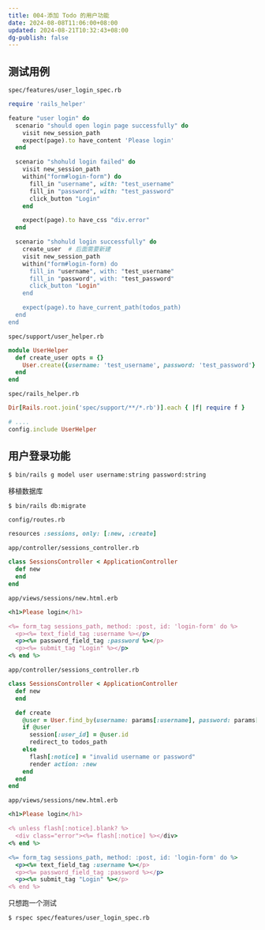 ```yaml
---
title: 004-添加 Todo 的用户功能
date: 2024-08-08T11:06:00+08:00
updated: 2024-08-21T10:32:43+08:00
dg-publish: false
---
```


## 测试用例

`spec/features/user_login_spec.rb`

```rb
require 'rails_helper'

feature "user login" do
  scenario "should open login page successfully" do
    visit new_session_path
    expect(page).to have_content 'Please login'
  end

  scenario "shohuld login failed" do
    visit new_session_path
    within("form#login-form") do
      fill_in "username", with: "test_username"
      fill_in "password", with: "test_password"
      click_button "Login"
    end

    expect(page).to have_css "div.error"
  end

  scenario "shohuld login successfully" do
    create_user  # 后面需要新建
    visit new_session_path
    within("form#login-form) do
      fill_in "username", with: "test_username"
      fill_in "password", with: "test_password"
      click_button "Login"
    end

    expect(page).to have_current_path(todos_path)
  end
end
```

`spec/support/user_helper.rb`

```rb
module UserHelper
  def create_user opts = {}
    User.create({username: 'test_username', password: 'test_password'}.merge(opts))
  end
end
```

`spec/rails_helper.rb`

```rb
Dir[Rails.root.join('spec/support/**/*.rb')].each { |f| require f }

# ....
config.include UserHelper
```

## 用户登录功能

```sh
$ bin/rails g model user username:string password:string
```

移植数据库

```sh
$ bin/rails db:migrate
```

`config/routes.rb`

```rb
resources :sessions, only: [:new, :create]
```

`app/controller/sessions_controller.rb`

```rb
class SessionsController < ApplicationController
  def new
  end
end
```

`app/views/sessions/new.html.erb`

```rb
<h1>Please login</h1>

<%= form_tag sessions_path, method: :post, id: 'login-form' do %>
  <p><%= text_field_tag :username %></p>
  <p><%= password_field_tag :password %></p>
  <p><%= submit_tag "Login" %></p>
<% end %>
```

`app/controller/sessions_controller.rb`

```rb
class SessionsController < ApplicationController
  def new
  end

  def create
    @user = User.find_by(username: params[:username], password: params[:password])
    if @user
      session[:user_id] = @user.id
      redirect_to todos_path
    else
      flash[:notice] = "invalid username or password"
      render action: :new
    end
  end
end
```

`app/views/sessions/new.html.erb`

```rb
<h1>Please login</h1>

<% unless flash[:notice].blank? %>
  <div class="error"><%= flash[:notice] %></div>
<% end %>

<%= form_tag sessions_path, method: :post, id: 'login-form' do %>
  <p><%= text_field_tag :username %></p>
  <p><%= password_field_tag :password %></p>
  <p><%= submit_tag "Login" %></p>
<% end %>
```

只想跑一个测试

```sh
$ rspec spec/features/user_login_spec.rb
```
